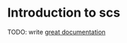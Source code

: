 # Introduction to scs

TODO: write [great documentation](http://jacobian.org/writing/what-to-write/)
